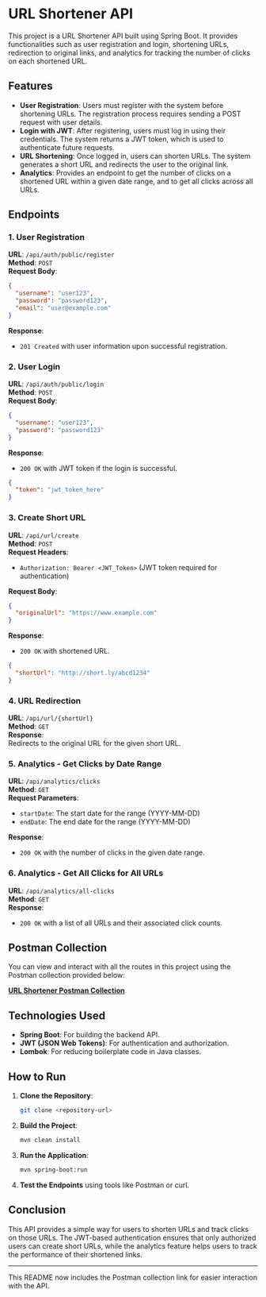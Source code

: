 

# URL Shortener API

This project is a URL Shortener API built using Spring Boot. It provides functionalities such as user registration and login, shortening URLs, redirection to original links, and analytics for tracking the number of clicks on each shortened URL.

## Features

- **User Registration**: Users must register with the system before shortening URLs. The registration process requires sending a POST request with user details.
- **Login with JWT**: After registering, users must log in using their credentials. The system returns a JWT token, which is used to authenticate future requests.
- **URL Shortening**: Once logged in, users can shorten URLs. The system generates a short URL and redirects the user to the original link.
- **Analytics**: Provides an endpoint to get the number of clicks on a shortened URL within a given date range, and to get all clicks across all URLs.

## Endpoints

### 1. User Registration
**URL**: `/api/auth/public/register`  
**Method**: `POST`  
**Request Body**:
```json
{
  "username": "user123",
  "password": "password123",
  "email": "user@example.com"
}
```
**Response**:
- `201 Created` with user information upon successful registration.

### 2. User Login
**URL**: `/api/auth/public/login`  
**Method**: `POST`  
**Request Body**:
```json
{
  "username": "user123",
  "password": "password123"
}
```
**Response**:
- `200 OK` with JWT token if the login is successful.
  
```json
{
  "token": "jwt_token_here"
}
```

### 3. Create Short URL
**URL**: `/api/url/create`  
**Method**: `POST`  
**Request Headers**:  
- `Authorization: Bearer <JWT_Token>` (JWT token required for authentication)

**Request Body**:
```json
{
  "originalUrl": "https://www.example.com"
}
```
**Response**:
- `200 OK` with shortened URL.
```json
{
  "shortUrl": "http://short.ly/abcd1234"
}
```

### 4. URL Redirection
**URL**: `/api/url/{shortUrl}`  
**Method**: `GET`  
**Response**:  
Redirects to the original URL for the given short URL.

### 5. Analytics - Get Clicks by Date Range
**URL**: `/api/analytics/clicks`  
**Method**: `GET`  
**Request Parameters**:
- `startDate`: The start date for the range (YYYY-MM-DD)
- `endDate`: The end date for the range (YYYY-MM-DD)

**Response**:
- `200 OK` with the number of clicks in the given date range.

### 6. Analytics - Get All Clicks for All URLs
**URL**: `/api/analytics/all-clicks`  
**Method**: `GET`  
**Response**:
- `200 OK` with a list of all URLs and their associated click counts.

## Postman Collection

You can view and interact with all the routes in this project using the Postman collection provided below:

[**URL Shortener Postman Collection**](https://www.postman.com/avionics-explorer-29622376/dmadinidvidual/collection/6e2w8yh/url-shortener?action=share&creator=29599021)

## Technologies Used
- **Spring Boot**: For building the backend API.
- **JWT (JSON Web Tokens)**: For authentication and authorization.
- **Lombok**: For reducing boilerplate code in Java classes.

## How to Run

1. **Clone the Repository**:
   ```bash
   git clone <repository-url>
   ```

2. **Build the Project**:
   ```bash
   mvn clean install
   ```

3. **Run the Application**:
   ```bash
   mvn spring-boot:run
   ```

4. **Test the Endpoints** using tools like Postman or curl.

## Conclusion

This API provides a simple way for users to shorten URLs and track clicks on those URLs. The JWT-based authentication ensures that only authorized users can create short URLs, while the analytics feature helps users to track the performance of their shortened links.

---

This README now includes the Postman collection link for easier interaction with the API.
